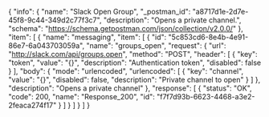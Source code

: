 {
  "info": {
    "name": "Slack Open Group",
    "_postman_id": "a8717d1e-2d7e-45f8-9c44-349d2c77f3c7",
    "description": "Opens a private channel.",
    "schema": "https://schema.getpostman.com/json/collection/v2.0.0/"
  },
  "item": [
    {
      "name": "messaging",
      "item": [
        {
          "id": "5c853cd6-8e4b-4e91-86e7-6a043703059a",
          "name": "groups_open",
          "request": {
            "url": "http://slack.com/api/groups.open",
            "method": "POST",
            "header": [
              {
                "key": "token",
                "value": "{}",
                "description": "Authentication token",
                "disabled": false
              }
            ],
            "body": {
              "mode": "urlencoded",
              "urlencoded": [
                {
                  "key": "channel",
                  "value": "{}",
                  "disabled": false,
                  "description": "Private channel to open"
                }
              ]
            },
            "description": "Opens a private channel"
          },
          "response": [
            {
              "status": "OK",
              "code": 200,
              "name": "Response_200",
              "id": "f7f7d93b-6623-4468-a3e2-2feaca274f17"
            }
          ]
        }
      ]
    }
  ]
}